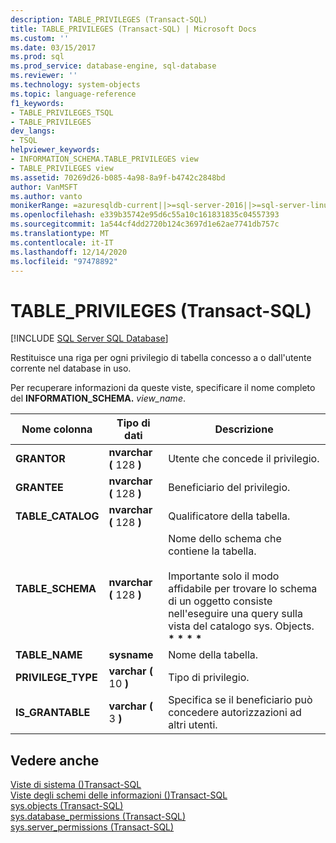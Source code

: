 ```yaml
---
description: TABLE_PRIVILEGES (Transact-SQL)
title: TABLE_PRIVILEGES (Transact-SQL) | Microsoft Docs
ms.custom: ''
ms.date: 03/15/2017
ms.prod: sql
ms.prod_service: database-engine, sql-database
ms.reviewer: ''
ms.technology: system-objects
ms.topic: language-reference
f1_keywords:
- TABLE_PRIVILEGES_TSQL
- TABLE_PRIVILEGES
dev_langs:
- TSQL
helpviewer_keywords:
- INFORMATION_SCHEMA.TABLE_PRIVILEGES view
- TABLE_PRIVILEGES view
ms.assetid: 70269d26-b085-4a98-8a9f-b4742c2848bd
author: VanMSFT
ms.author: vanto
monikerRange: =azuresqldb-current||>=sql-server-2016||>=sql-server-linux-2017||=azuresqldb-mi-current
ms.openlocfilehash: e339b35742e95d6c55a10c161831835c04557393
ms.sourcegitcommit: 1a544cf4dd2720b124c3697d1e62ae7741db757c
ms.translationtype: MT
ms.contentlocale: it-IT
ms.lasthandoff: 12/14/2020
ms.locfileid: "97478892"
---
```

# <a name="table_privileges-transact-sql"></a>TABLE_PRIVILEGES (Transact-SQL)
[!INCLUDE [SQL Server SQL Database](../../includes/applies-to-version/sql-asdb.md)]

  Restituisce una riga per ogni privilegio di tabella concesso a o dall'utente corrente nel database in uso.  
  
 Per recuperare informazioni da queste viste, specificare il nome completo del **INFORMATION_SCHEMA.** _view_name_.  
  
|Nome colonna|Tipo di dati|Descrizione|  
|-----------------|---------------|-----------------|  
|**GRANTOR**|**nvarchar (** 128 **)**|Utente che concede il privilegio.|  
|**GRANTEE**|**nvarchar (** 128 **)**|Beneficiario del privilegio.|  
|**TABLE_CATALOG**|**nvarchar (** 128 **)**|Qualificatore della tabella.|  
|**TABLE_SCHEMA**|**nvarchar (** 128 **)**|Nome dello schema che contiene la tabella.<br /><br /> Importante solo il modo affidabile per trovare lo schema di un oggetto consiste nell'eseguire una query sulla vista del catalogo sys. Objects. <strong> \* \* \* \* </strong>|  
|**TABLE_NAME**|**sysname**|Nome della tabella.|  
|**PRIVILEGE_TYPE**|**varchar (** 10 **)**|Tipo di privilegio.|  
|**IS_GRANTABLE**|**varchar (** 3 **)**|Specifica se il beneficiario può concedere autorizzazioni ad altri utenti.|  
  
## <a name="see-also"></a>Vedere anche  
 [Viste di sistema &#40;&#41;Transact-SQL ](../../t-sql/language-reference.md)   
 [Viste degli schemi delle informazioni &#40;&#41;Transact-SQL ](~/relational-databases/system-information-schema-views/system-information-schema-views-transact-sql.md)   
 [sys.objects &#40;Transact-SQL&#41;](../../relational-databases/system-catalog-views/sys-objects-transact-sql.md)   
 [sys.database_permissions &#40;Transact-SQL&#41;](../../relational-databases/system-catalog-views/sys-database-permissions-transact-sql.md)   
 [sys.server_permissions &#40;Transact-SQL&#41;](../../relational-databases/system-catalog-views/sys-server-permissions-transact-sql.md)  
  
